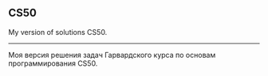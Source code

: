 ## CS50


My version of solutions CS50.

-------------------------------------------------------------------------------------------------------------------------------

Моя версия решения задач Гарвардского курса по основам программирования CS50.
